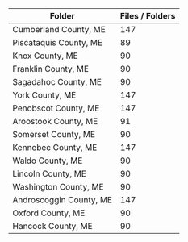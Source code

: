 | Folder                  |   Files / Folders |
|-------------------------|-------------------|
| Cumberland County, ME   |               147 |
| Piscataquis County, ME  |                89 |
| Knox County, ME         |                90 |
| Franklin County, ME     |                90 |
| Sagadahoc County, ME    |                90 |
| York County, ME         |               147 |
| Penobscot County, ME    |               147 |
| Aroostook County, ME    |                91 |
| Somerset County, ME     |                90 |
| Kennebec County, ME     |               147 |
| Waldo County, ME        |                90 |
| Lincoln County, ME      |                90 |
| Washington County, ME   |                90 |
| Androscoggin County, ME |               147 |
| Oxford County, ME       |                90 |
| Hancock County, ME      |                90 |